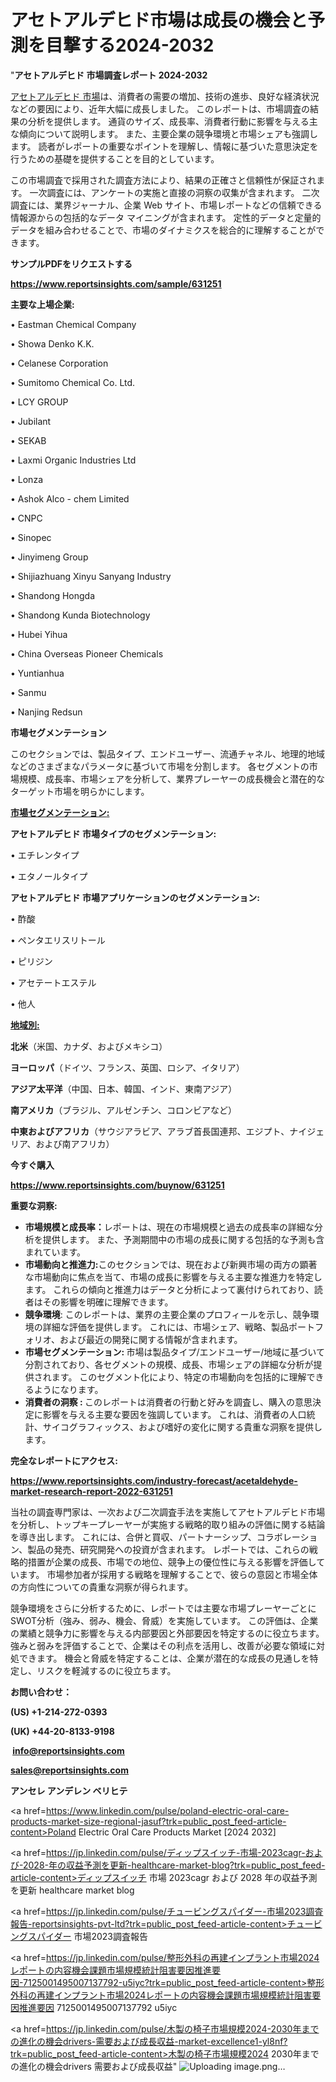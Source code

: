 # アセトアルデヒド市場は成長の機会と予測を目撃する2024-2032

"<strong>アセトアルデヒド 市場調査レポート 2024-2032</strong>

<a href=https://www.reportsinsights.com/sample/631251>アセトアルデヒド 市場</a>は、消費者の需要の増加、技術の進歩、良好な経済状況などの要因により、近年大幅に成長しました。 このレポートは、市場調査の結果の分析を提供します。 通貨のサイズ、成長率、消費者行動に影響を与える主な傾向について説明します。 また、主要企業の競争環境と市場シェアも強調します。 読者がレポートの重要なポイントを理解し、情報に基づいた意思決定を行うための基礎を提供することを目的としています。

この市場調査で採用された調査方法により、結果の正確さと信頼性が保証されます。 一次調査には、アンケートの実施と直接の洞察の収集が含まれます。 二次調査には、業界ジャーナル、企業 Web サイト、市場レポートなどの信頼できる情報源からの包括的なデータ マイニングが含まれます。 定性的データと定量的データを組み合わせることで、市場のダイナミクスを総合的に理解することができます。

<strong><b>サンプルPDFをリクエストする</b></strong>

<a href=https://www.reportsinsights.com/sample/631251><strong><u>https://www.reportsinsights.com/sample/631251</u></strong></a>

<strong>主要な上場企業:</strong>

• Eastman Chemical Company

• Showa Denko K.K.

• Celanese Corporation

• Sumitomo Chemical Co. Ltd.

• LCY GROUP

• Jubilant

• SEKAB

• Laxmi Organic Industries Ltd

• Lonza

• Ashok Alco - chem Limited

• CNPC

• Sinopec

• Jinyimeng Group

• Shijiazhuang Xinyu Sanyang Industry

• Shandong Hongda

• Shandong Kunda Biotechnology

• Hubei Yihua

• China Overseas Pioneer Chemicals

• Yuntianhua

• Sanmu

• Nanjing Redsun

<strong>市場セグメンテーション</strong>

このセクションでは、製品タイプ、エンドユーザー、流通チャネル、地理的地域などのさまざまなパラメータに基づいて市場を分割します。 各セグメントの市場規模、成長率、市場シェアを分析して、業界プレーヤーの成長機会と潜在的なターゲット市場を明らかにします。

<strong><u>市場セグメンテーション</u></strong><strong><u>:</u></strong>

<strong>アセトアルデヒド 市場タイプのセグメンテーション:</strong>

• エチレンタイプ

• エタノールタイプ

<strong>アセトアルデヒド 市場アプリケーションのセグメンテーション:</strong>

• 酢酸

• ペンタエリスリトール

• ピリジン

• アセテートエステル

• 他人

<strong><u>地域別</u></strong><strong><u>:</u></strong>

<strong>北米</strong>（米国、カナダ、およびメキシコ）

<strong>ヨーロッパ</strong>（ドイツ、フランス、英国、ロシア、イタリア）

<strong>アジア太平洋</strong>（中国、日本、韓国、インド、東南アジア）

<strong>南アメリカ</strong>（ブラジル、アルゼンチン、コロンビアなど）

<strong>中東およびアフリカ</strong>（サウジアラビア、アラブ首長国連邦、エジプト、ナイジェリア、および南アフリカ）

<strong>今すぐ購入</strong>

<a href=https://www.reportsinsights.com/buynow/631251><strong><u>https://www.reportsinsights.com/buynow/631251</u></strong></a>

<strong>重要な洞察:</strong>
<ul>
  <li><strong>市場規模と成長率：</strong>レポートは、現在の市場規模と過去の成長率の詳細な分析を提供します。 また、予測期間中の市場の成長に関する包括的な予測も含まれています。</li>
  <li><strong>市場動向と推進力:</strong>このセクションでは、現在および新興市場の両方の顕著な市場動向に焦点を当て、市場の成長に影響を与える主要な推進力を特定します。 これらの傾向と推進力はデータと分析によって裏付けられており、読者はその影響を明確に理解できます。</li>
  <li><strong>競争環境</strong>: このレポートは、業界の主要企業のプロフィールを示し、競争環境の詳細な評価を提供します。 これには、市場シェア、戦略、製品ポートフォリオ、および最近の開発に関する情報が含まれます。</li>
  <li><strong>市場セグメンテーション: </strong>市場は製品タイプ/エンドユーザー/地域に基づいて分割されており、各セグメントの規模、成長、市場シェアの詳細な分析が提供されます。 このセグメント化により、特定の市場動向を包括的に理解できるようになります。</li>
  <li><strong>消費者の洞察 : </strong>このレポートは消費者の行動と好みを調査し、購入の意思決定に影響を与える主要な要因を強調しています。 これは、消費者の人口統計、サイコグラフィックス、および嗜好の変化に関する貴重な洞察を提供します。</li>
</ul>
<strong>完全なレポートにアクセス:</strong>

<a href=https://www.reportsinsights.com/industry-forecast/acetaldehyde-market-research-report-2022-631251><strong><u><b>https://www.reportsinsights.com/industry-forecast/acetaldehyde-market-research-report-2022-631251</b></u></strong></a>

当社の調査専門家は、一次および二次調査手法を実施してアセトアルデヒド市場を分析し、トップキープレーヤーが実施する戦略的取り組みの評価に関する結論を導き出します。 これには、合併と買収、パートナーシップ、コラボレーション、製品の発売、研究開発への投資が含まれます。 レポートでは、これらの戦略的措置が企業の成長、市場での地位、競争上の優位性に与える影響を評価しています。 市場参加者が採用する戦略を理解することで、彼らの意図と市場全体の方向性についての貴重な洞察が得られます。

競争環境をさらに分析するために、レポートでは主要な市場プレーヤーごとにSWOT分析（強み、弱み、機会、脅威）を実施しています。 この評価は、企業の業績と競争力に影響を与える内部要因と外部要因を特定するのに役立ちます。 強みと弱みを評価することで、企業はその利点を活用し、改善が必要な領域に対処できます。 機会と脅威を特定することは、企業が潜在的な成長の見通しを特定し、リスクを軽減するのに役立ちます。

<strong>お問い合わせ：</strong>

<strong>(US) +1-214-272-0393</strong>

<strong>(UK) +44-20-8133-9198</strong>

<strong> </strong><a href=info@reportsinsights.com><strong><u>info@reportsinsights.com</u></strong></a>

<a href=sales@reportsinsights.com><strong><u>sales@reportsinsights.com</u></strong></a>

<strong>アンセレ アンデレン ベリヒテ</strong>

<a href=https://www.linkedin.com/pulse/poland-electric-oral-care-products-market-size-regional-jasuf?trk=public_post_feed-article-content>Poland Electric Oral Care Products Market [2024 2032]</a>

<a href=https://jp.linkedin.com/pulse/ディップスイッチ-市場-2023cagr-および-2028-年の収益予測を更新-healthcare-market-blog?trk=public_post_feed-article-content>ディップスイッチ 市場 2023cagr および 2028 年の収益予測を更新 healthcare market blog</a>

<a href=https://jp.linkedin.com/pulse/チュービングスパイダー-市場2023調査報告-reportsinsights-pvt-ltd?trk=public_post_feed-article-content>チュービングスパイダー 市場2023調査報告</a>

<a href=https://jp.linkedin.com/pulse/整形外科の再建インプラント市場2024レポートの内容機会課題市場規模統計阻害要因推進要因-7125001495007137792-u5iyc?trk=public_post_feed-article-content>整形外科の再建インプラント市場2024レポートの内容機会課題市場規模統計阻害要因推進要因 7125001495007137792 u5iyc</a>

<a href=https://jp.linkedin.com/pulse/木製の椅子市場規模2024-2030年までの進化の機会drivers-需要および成長収益-market-excellence1-yl8nf?trk=public_post_feed-article-content>木製の椅子市場規模2024 2030年までの進化の機会drivers 需要および成長収益</a>"
![Uploading image.png…]()
